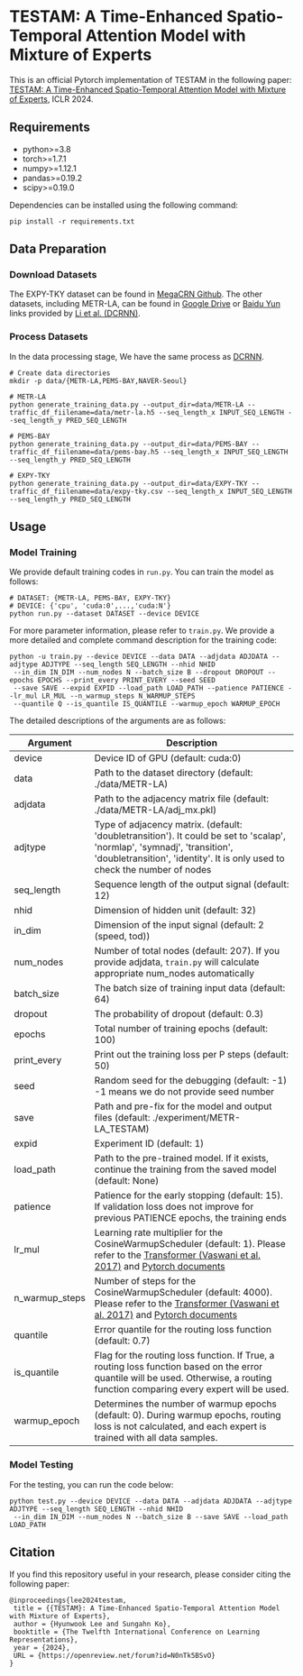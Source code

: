 # TESTAM: A Time-Enhanced Spatio-Temporal Attention Model with Mixture of Experts
This is an official Pytorch implementation of TESTAM in the following paper: [TESTAM: A Time-Enhanced Spatio-Temporal Attention Model with Mixture of Experts](https://openreview.net/forum?id=N0nTk5BSvO), ICLR 2024.

## Requirements
 - python>=3.8
 - torch>=1.7.1
 - numpy>=1.12.1
 - pandas>=0.19.2
 - scipy>=0.19.0

Dependencies can be installed using the following command:
```
pip install -r requirements.txt
```

## Data Preparation

### Download Datasets
The EXPY-TKY dataset can be found in [MegaCRN Github](https://github.com/deepkashiwa20/MegaCRN).
The other datasets, including METR-LA, can be found in [Google Drive](https://drive.google.com/open?id=10FOTa6HXPqX8Pf5WRoRwcFnW9BrNZEIX) or [Baidu Yun](https://pan.baidu.com/s/14Yy9isAIZYdU__OYEQGa_g) links provided by [Li et al. (DCRNN)](https://github.com/liyaguang/DCRNN).

### Process Datasets
In the data processing stage, We have the same process as [DCRNN](https://github.com/liyaguang/DCRNN).
```
# Create data directories
mkdir -p data/{METR-LA,PEMS-BAY,NAVER-Seoul}

# METR-LA
python generate_training_data.py --output_dir=data/METR-LA --traffic_df_fiilename=data/metr-la.h5 --seq_length_x INPUT_SEQ_LENGTH --seq_length_y PRED_SEQ_LENGTH

# PEMS-BAY
python generate_training_data.py --output_dir=data/PEMS-BAY --traffic_df_fiilename=data/pems-bay.h5 --seq_length_x INPUT_SEQ_LENGTH --seq_length_y PRED_SEQ_LENGTH

# EXPY-TKY
python generate_training_data.py --output_dir=data/EXPY-TKY --traffic_df_fiilename=data/expy-tky.csv --seq_length_x INPUT_SEQ_LENGTH --seq_length_y PRED_SEQ_LENGTH
```

## Usage

### Model Training
We provide default training codes in `run.py`. You can train the model as follows:
```
# DATASET: {METR-LA, PEMS-BAY, EXPY-TKY}
# DEVICE: {'cpu', 'cuda:0',...,'cuda:N'}
python run.py --dataset DATASET --device DEVICE
```

For more parameter information, please refer to `train.py`.
We provide a more detailed and complete command description for the training code:

```
python -u train.py --device DEVICE --data DATA --adjdata ADJDATA --adjtype ADJTYPE --seq_length SEQ_LENGTH --nhid NHID
 --in_dim IN_DIM --num_nodes N --batch_size B --dropout DROPOUT --epochs EPOCHS --print_every PRINT_EVERY --seed SEED
 --save SAVE --expid EXPID --load_path LOAD_PATH --patience PATIENCE --lr_mul LR_MUL --n_warmup_steps N_WARMUP_STEPS
 --quantile Q --is_quantile IS_QUANTILE --warmup_epoch WARMUP_EPOCH
```

The detailed descriptions of the arguments are as follows:

| Argument  | Description  |
|---|---|
|device            | Device ID of GPU (default: cuda:0)|
|data              | Path to the dataset directory (default: ./data/METR-LA)|
|adjdata           | Path to the adjacency matrix file (default: ./data/METR-LA/adj_mx.pkl)|
|adjtype           | Type of adjacency matrix. (default: 'doubletransition'). It could be set to 'scalap', 'normlap', 'symnadj', 'transition', 'doubletransition', 'identity'. It is only used to check the number of nodes|
|seq_length        | Sequence length of the output signal (default: 12)|
|nhid              | Dimension of hidden unit (default: 32)|
|in_dim            | Dimension of the input signal (default: 2 (speed, tod))|
|num_nodes         | Number of total nodes (default: 207). If you provide adjdata, `train.py` will calculate appropriate num_nodes automatically|
|batch_size        | The batch size of training input data (default: 64)|
|dropout           | The probability of dropout (default: 0.3)|
|epochs            | Total number of training epochs (default: 100)|
|print_every       | Print out the training loss per P steps  (default: 50)|
|seed              | Random seed for the debugging (default: -1) -1 means we do not provide seed number|
|save              | Path and pre-fix for the model and output files (default: ./experiment/METR-LA_TESTAM)|
|expid             | Experiment ID (default: 1)|
|load_path         | Path to the pre-trained model. If it exists, continue the training from the saved model (default: None)|
|patience          | Patience for the early stopping (default: 15). If validation loss does not improve for previous PATIENCE epochs, the training ends|
|lr_mul            | Learning rate multiplier for the CosineWarmupScheduler (default: 1). Please refer to the [Transformer (Vaswani et al. 2017)](https://arxiv.org/pdf/1706.03762.pdf) and [Pytorch documents](https://pytorch.org/docs/stable/generated/torch.optim.lr_scheduler.CosineAnnealingWarmRestarts.html)|
|n_warmup_steps    | Number of steps for the CosineWarmupScheduler (default: 4000). Please refer to the [Transformer (Vaswani et al. 2017)](https://arxiv.org/pdf/1706.03762.pdf) and [Pytorch documents](https://pytorch.org/docs/stable/generated/torch.optim.lr_scheduler.CosineAnnealingWarmRestarts.html)|
|quantile          | Error quantile for the routing loss function (default: 0.7)|
|is_quantile       | Flag for the routing loss function. If True, a routing loss function based on the error quantile will be used. Otherwise, a routing function comparing every expert will be used.|
|warmup_epoch      | Determines the number of warmup epochs (default: 0). During warmup epochs, routing loss is not calculated, and each expert is trained with all data samples.|

### Model Testing
For the testing, you can run the code below:
```
python test.py --device DEVICE --data DATA --adjdata ADJDATA --adjtype ADJTYPE --seq_length SEQ_LENGTH --nhid NHID
 --in_dim IN_DIM --num_nodes N --batch_size B --save SAVE --load_path LOAD_PATH
```

## Citation
If you find this repository useful in your research, please consider citing the following paper:
```
@inproceedings{lee2024testam,
 title = {{TESTAM}: A Time-Enhanced Spatio-Temporal Attention Model with Mixture of Experts},
 author = {Hyunwook Lee and Sungahn Ko},
 booktitle = {The Twelfth International Conference on Learning Representations},
 year = {2024},
 URL = {https://openreview.net/forum?id=N0nTk5BSvO}
}
```
